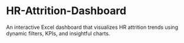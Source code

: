 # HR-Attrition-Dashboard
An interactive Excel dashboard that visualizes HR attrition trends using dynamic filters, KPIs, and insightful charts.
